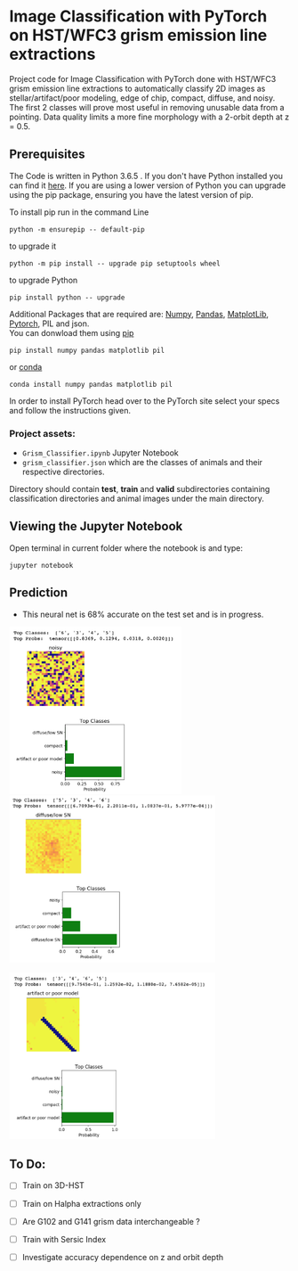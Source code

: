  # Image Classification with PyTorch on HST/WFC3 grism emission line extractions

Project code for Image Classification with PyTorch done with HST/WFC3 grism emission line extractions to automatically classify 2D
images as stellar/artifact/poor modeling, edge of chip, compact, diffuse, and noisy. The first 2 classes will prove 
most useful in removing unusable data from a pointing. Data quality limits a more fine morphology with a 2-orbit depth at z = 0.5. 



## Prerequisites
The Code is written in Python 3.6.5 . If you don't have Python installed you can find it [here](https://www.python.org/downloads/). If you are using a lower version of Python you can upgrade using the pip package, ensuring you have the latest version of pip. 

To install pip run in the command Line
```
python -m ensurepip -- default-pip 
``` 
to upgrade it
```
python -m pip install -- upgrade pip setuptools wheel
```
to upgrade Python
```
pip install python -- upgrade
```
Additional Packages that are required are: [Numpy](http://www.numpy.org/), [Pandas](https://pandas.pydata.org/), [MatplotLib](https://matplotlib.org/), [Pytorch](https://pytorch.org/), PIL and json.\
You can donwload them using [pip](https://pypi.org/project/pip/)
```
pip install numpy pandas matplotlib pil
```
or [conda](https://anaconda.org/anaconda/python)
```
conda install numpy pandas matplotlib pil
```
In order to install PyTorch head over to the PyTorch site select your specs and follow the instructions given.	

### Project assets:

- `Grism_Classifier.ipynb` Jupyter Notebook
- `grism_classifier.json` which are the classes of animals and their respective directories.


Directory should contain **test**, **train** and **valid** subdirectories containing classification directories and animal images under the main directory.

## Viewing the Jupyter Notebook

Open terminal in current folder where the notebook is and type:
```
jupyter notebook
```


## Prediction
* This neural net is 68% accurate on the test set and is in progress. 

<img src="noisy.png" width="310" height="300" /><img src="diffuse.png" width="370" height="300" />

<img src="artifact.png" width="370" height="300" />


## To Do: 

- [ ] Train on 3D-HST
- [ ] Train on Halpha extractions only
- [ ] Are G102 and G141 grism data interchangeable ?
- [ ] Train with Sersic Index
- [ ] Investigate accuracy dependence on z and orbit depth



